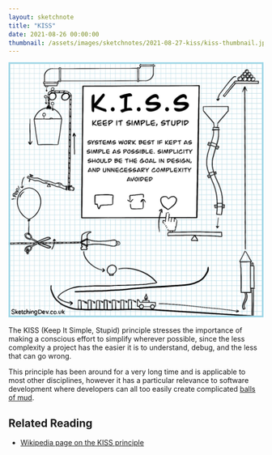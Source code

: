```yaml
---
layout: sketchnote
title: "KISS"
date: 2021-08-26 00:00:00
thumbnail: /assets/images/sketchnotes/2021-08-27-kiss/kiss-thumbnail.jpg
---
```


![Description of the KISS principle surrounded by a Rube Goldberg inspired machine](/assets/images/sketchnotes/2021-08-27-kiss/kiss.jpg)

The KISS (Keep It Simple, Stupid) principle stresses the importance of making a conscious effort to simplify wherever possible, since the less complexity a project has the easier it is to understand, debug, and the less that can go wrong.

This principle has been around for a very long time and is applicable to most other disciplines, however it has a particular relevance to software development where developers can all too easily create complicated [balls of mud](https://en.wikipedia.org/wiki/Big_ball_of_mud).
## Related Reading

- [Wikipedia page on the KISS principle](https://en.wikipedia.org/wiki/KISS_principle)
